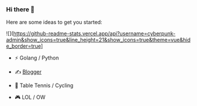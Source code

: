 ### Hi there 👋

<!--
**cyberpunk-admin/cyberpunk-admin** is a ✨ _special_ ✨ repository because its `README.md` (this file) appears on your GitHub profile.
-->
Here are some ideas to get you started:

![](https://github-readme-stats.vercel.app/api?username=cyberpunk-admin&show_icons=true&line_height=21&show_icons=true&theme=vue&hide_border=true]

* ⚡ Golang / Python

* ✍️ [Blogger](https://xcliu.cc)

* 🏃 Table Tennis / Cycling 

* 🎮 LOL / OW
